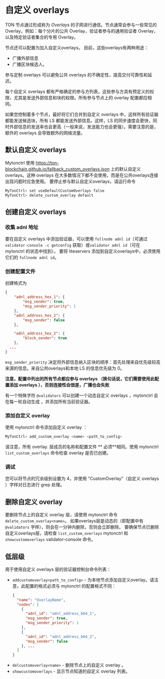 # 自定义 overlays

TON 节点通过形成称为 *Overlays* 的子网进行通信。节点通常会参与一些常见的 Overlay，例如：每个分片的公共 Overlay，验证者参与的通用验证者 Overlay，以及特定验证者集合的专用 Overlay。

节点还可以配置为加入自定义overlays。
目前，这些overlays有两种用途：

- 广播外部信息
- 广播区块候选人。

参与定制 overlays 可以避免公共 overlays 的不确定性，提高交付可靠性和延迟。

每个自定义 overlays 都有严格确定的参与方列表，这些参与方具有预定义的权限，尤其是发送外部信息和块的权限。所有参与节点上的 overlay 配置都应相同。

如果您控制着多个节点，最好将它们合并到自定义 overlays 中，这样所有验证器都能发送候选块，所有 LS 都能发送外部信息。这样，LS 的同步速度会更快，同时外部信息的发送率也会更高（一般来说，发送能力也会更强）。需要注意的是，额外的 overlays 会导致额外的网络流量。

## 默认自定义 overlays

Mytonctrl 使用 https://ton-blockchain.github.io/fallback_custom_overlays.json 上的默认自定义overlays。这种 overlays 在大多数情况下都不会使用，而是在公共overlays连接出现问题时应急使用。
要停止参与默认自定义overlays，请运行命令

```bash
MyTonCtrl> set useDefaultCustomOverlays false
MyTonCtrl> delete_custom_overlay default
```

## 创建自定义 overlays

### 收集 adnl 地址

要在自定义 overlays 中添加验证器，可以使用 `fullnode adnl id`（可通过`validator-console -c getconfig`
获取）或`validator adnl id`（可在 mytonctrl 的状态中找到）。
要将 liteservers 添加到自定义overlays中，必须使用它们的 `fullnode adnl id`。

### 创建配置文件

创建格式为

```json
{
    "adnl_address_hex_1": {
        "msg_sender": true,
        "msg_sender_priority": 1
    },
    "adnl_address_hex_2": {
        "msg_sender": false
    },

    "adnl_address_hex_2": {
        "block_sender": true
    },
  ...
}
```

`msg_sender_priority` 决定将外部信息纳入区块的顺序：首先处理来自优先级较高来源的信息。来自公共overlays和本地 LS 的信息优先级为 0。

**注意，配置中列出的所有节点都应参与 overlays （换句话说，它们需要使用此配置添加 overlays ），否则连接性会很差，广播也会失败**

有一个特殊字符 `@validators` 可以创建一个动态自定义 overlays ，mytonctrl 会在每一轮自动生成
，并添加所有当前验证器。

### 添加自定义 overlay

使用 mytonctrl 命令添加自定义 overlay ：

```bash
MyTonCtrl> add_custom_overlay <name> <path_to_config>
```

请注意，所有 overlay. 层成员的名称和配置文件 \*\* 必须\*\*相同。使用
mytonctrl `list_custom_overlays` 命令检查 overlay 是否已创建。

### 调试

您可以将节点的冗余级别设置为 4，并使用 "CustomOverlay"（自定义 overlays ）字样对日志进行 grep 处理。

## 删除自定义 overlay

要删除节点上的自定义 overlay 层，请使用 mytonctrl 命令 `delete_custom_overlay<name>`。
如果overlays层是动态的（即配置中有 `@validators` 字样），则会在一分钟内删除，否则会立即删除。
要确保节点已删除自定义overlays层，请检查 `list_custom_overlays` mytonctrl 和 `showcustomoverlays` validator-console 命令。

## 低层级

用于使用自定义 overlays 层的验证器控制台命令列表：

- `addcustomoverlay<path_to_config>` - 为本地节点添加自定义overlay。请注意，此配置的格式必须与 mytonctrl 的配置格式不同：
  ```json
  {
    "name": "OverlayName",
    "nodes": [
      {
        "adnl_id": "adnl_address_b64_1",
        "msg_sender": true,
        "msg_sender_priority": 1
      },
      {
        "adnl_id": "adnl_address_b64_2",
        "msg_sender": false
      }, ...
    ]
  }
  ```
- `delcustomoverlay<name>` - 删除节点上的自定义 overlay 。
- `showcustomoverlays` - 显示节点知道的自定义 overlay 列表。


